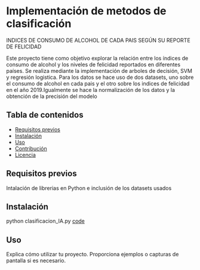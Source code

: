 # Implementación de metodos de clasificación

INDICES DE CONSUMO DE ALCOHOL DE CADA PAIS SEGÚN SU REPORTE DE FELICIDAD

Este proyecto tiene como objetivo explorar la relación entre los índices de consumo de alcohol y los niveles de felicidad reportados en diferentes países.
Se realiza mediante la implementación de arboles de decisión, SVM y regresión logistica. Para los datos se hace uso de dos datasets, uno sobre el consumo de alcohol en cada pais y el otro sobre los indices de felicidad en el año 2019.Igualmente se hace la normalización de los datos y la obtención de la precisión del modelo

## Tabla de contenidos


- [Requisitos previos](#requisitos-previos)
- [Instalación](#instalación)
- [Uso](#uso)
- [Contribución](#contribución)
- [Licencia](#licencia)



## Requisitos previos

Intalación de librerias en Python e inclusión de los datasets usados

## Instalación

python clasificacion_IA.py
[code](classification_ia.py)
## Uso

Explica cómo utilizar tu proyecto. Proporciona ejemplos o capturas de pantalla si es necesario.




